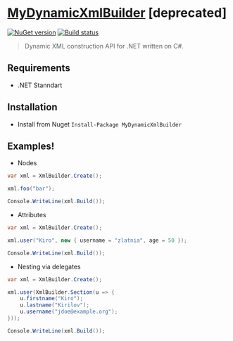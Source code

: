 # [MyDynamicXmlBuilder](http://xml.csyntax.net) [deprecated]

[![NuGet version](https://badge.fury.io/nu/MyDynamicXmlBuilder.svg)](https://badge.fury.io/nu/MyDynamicXmlBuilder)
[![Build status](https://ci.appveyor.com/api/projects/status/ilklj1gfluf4l0dp?svg=true)](https://ci.appveyor.com/project/IvanIvanov/mydynamicxmlbuilder)

> Dynamic XML construction API for .NET written on C#.

## Requirements
* .NET Stanndart 

## Installation
- Install from Nuget `Install-Package MyDynamicXmlBuilder`

## Examples!

* Nodes

```c#
var xml = XmlBuilder.Create();

xml.foo("bar");

Console.WriteLine(xml.Build());
```

* Attributes

```c#
var xml = XmlBuilder.Create();

xml.user("Kiro", new { username = "zlatnia", age = 50 });

Console.WriteLine(xml.Build());
```

* Nesting via delegates

```c#
var xml = XmlBuilder.Create();

xml.user(XmlBuilder.Section(u => {
    u.firstname("Kiro");
    u.lastname("Kirilov");
    u.username("jdoe@example.org");
}));

Console.WriteLine(xml.Build());
```
